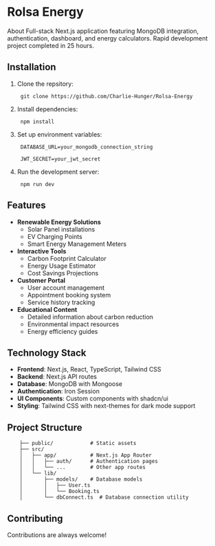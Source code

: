 
# Rolsa Energy

About
Full-stack Next.js application featuring MongoDB integration, authentication, dashboard, and energy calculators. Rapid development project completed in 25 hours.






## Installation

1. Clone the repsitory:
   
        git clone https://github.com/Charlie-Hunger/Rolsa-Energy

2. Install dependencies:
    
        npm install

3. Set up environment variables:
    
        DATABASE_URL=your_mongodb_connection_string
    
        JWT_SECRET=your_jwt_secret

4. Run the development server:
        
        npm run dev
 
## Features

- **Renewable Energy Solutions**
    - Solar Panel installations
    - EV Charging Points
    - Smart Energy Management Meters
- **Interactive Tools**
    - Carbon Footprint Calculator
    - Energy Usage Estimator
    - Cost Savings Projections
- **Customer Portal**
    - User account management
    - Appointment booking system
    - Service history tracking
- **Educational Content**
    - Detailed information about carbon reduction
    - Environmental impact resources
    - Energy efficiency guides

## Technology Stack

- **Frontend**: Next.js, React, TypeScript, Tailwind CSS
- **Backend**: Next.js API routes
- **Database**: MongoDB with Mongoose
- **Authentication**: Iron Session
- **UI Components**: Custom components with shadcn/ui
- **Styling**: Tailwind CSS with next-themes for dark mode support

## Project Structure

        ├── public/            # Static assets
        ├── src/
        │   ├── app/           # Next.js App Router
        │   │   ├── auth/      # Authentication pages
        │   │   └── ...        # Other app routes
        │   └── lib/
        │       ├── models/    # Database models
        │       │   ├── User.ts
        │       │   └── Booking.ts
        │       └── dbConnect.ts  # Database connection utility
## Contributing

Contributions are always welcome!



